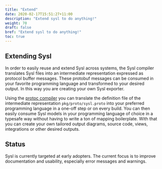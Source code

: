 ```yaml
---
title: "Extend"
date: 2020-02-17T15:51:27+11:00
description: "Extend sysl to do anything!"
weight: 70
draft: false
bref: "Extend sysl to do anything!"
toc: true
---
```


## Extending Sysl

In order to easily reuse and extend Sysl across systems, the Sysl compiler
translates Sysl files into an intermediate representation expressed as protocol
buffer messages. These protobuf messages can be consumed in your favorite
programming language and transformed to your desired output. In this way you are
creating your own Sysl exporter.

Using the [protoc compiler](https://developers.google.com/protocol-buffers/) you
can translate the definition file of the intermediate representation
`pkg/proto/sysl.proto` into your preferred programming language in a one-off
step or on every build. You can then easily consume Sysl models in your
programming language of choice in a typesafe way without having to write a ton
of mapping boilerplate. With that you can create your own tailored output
diagrams, source code, views, integrations or other desired outputs.

## Status

Sysl is currently targeted at early adopters. The current focus is to improve
documentation and usability, especially error messages and warnings.